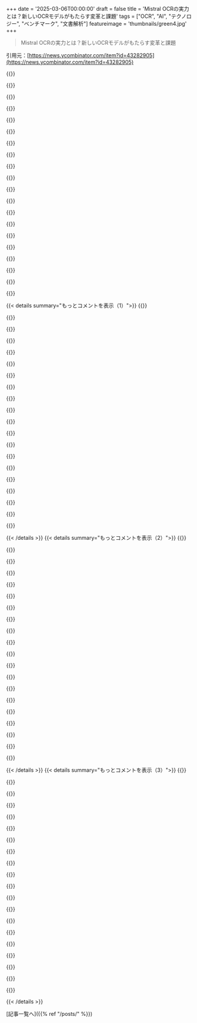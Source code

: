 +++
date = '2025-03-06T00:00:00'
draft = false
title = 'Mistral OCRの実力とは？新しいOCRモデルがもたらす変革と課題'
tags = ["OCR", "AI", "テクノロジー", "ベンチマーク", "文書解析"]
featureimage = 'thumbnails/green4.jpg'
+++

> Mistral OCRの実力とは？新しいOCRモデルがもたらす変革と課題

引用元：[https://news.ycombinator.com/item?id=43282905](https://news.ycombinator.com/item?id=43282905)

{{<matomeQuote body="マーカーを使った部分的なベンチマークをやってみたよ。375サンプルで、Mistralは4.32、Markerは4.41。MarkerはH100で1秒あたり20から120ページの推論ができる。サンプルはここで見れるよ　https://huggingface.co/datasets/datalab-to/marker_comparison...  ベンチマークのコードはここにあるよ　https://github.com/VikParuchuri/marker/tree/master/benchmark...  近いうちにフルベンチマークもやる予定。Mistral OCRはすごいモデルだけど、OCRは難しい問題で、LLMsだとハルシネーションやテキストの欠落が多いリスクがあるよ。" userName="vikp" createdAt="2025-03-06T23:01:56" color="#ff5c5c">}}

{{<matomeQuote body="＞ with LLM as a judge<br>他の人にも興味があるかもしれないから、プロンプトはここにあるよ　[0]。使ったモデルはgemini-2.0-flash-001。ベンチマークは難しいし、人間を介した方がいい気もするけど、LLM判定のベンチマークをそのまま受け入れるのはちょっと難しいかな。特にOCRみたいな難しい問題だと余計に。どうしてLLMを使ったのか考えた？ベンチマークにどんな限界を感じてるの？　[0] https://github.com/VikParuchuri/marker/blob/master/benchmark..." userName="lolinder" createdAt="2025-03-07T02:17:16" color="#ff5c5c">}}

{{<matomeQuote body="私たちもLLMを使ってOCRベンチマークをやったよ。詳しい方法論はリポジトリで見られるけど、要するにこんな感じ：<br>すべての文書に正確なテキスト、JSONスキーマ、正確なJSONがある。<br>各文書にOCRをかけて、結果をGPT-4oにJSONスキーマと一緒に渡す。<br>予測されたJSONを正確なJSONと比較する。私たちのベンチマークでは、正確なテキストとgpt-4oが99.7%以上の精度を達成したよ。もしMistralのOCRテキストが70%だとしたら、誤差はOCRのエラーに限られる。" userName="themanmaran" createdAt="2025-03-07T05:52:57" color="#45d325">}}

{{<matomeQuote body="Mistralを使ったベンチマークは完了して70%のスコア出たの？その部分見逃してた！<br>ベンチマークページで見たけど、どれも70%台が低い結果だね！" userName="cdolan" createdAt="2025-03-07T05:54:52" color="">}}

{{<matomeQuote body="うん、驚きの結果だよ！さらに深掘りしてみた。主な原因は「画像抽出」が過剰すぎること。Mistralが何かを画像として分類すると、その部分が丸ごと(image)[image_002)になるんだ。多くの文書でそうなった。例えば、ほとんどの領収書が画像として扱われてテキストが抽出できなかったよ。" userName="themanmaran" createdAt="2025-03-07T07:27:18" color="#785bff">}}

{{<matomeQuote body="これは北米（特に米国・カナダ）での請求書や領収書処理にとって実際の問題だよね？" userName="cdolan" createdAt="2025-03-07T14:04:15" color="">}}

{{<matomeQuote body="「Mistralが何かを画像として分類すると、その部分が丸ごと(image)[image_002)になる」という情報はどこで見た？" userName="lingjiekong" createdAt="2025-03-07T11:47:03" color="">}}

{{<matomeQuote body="themanmaranはOmniで働いてるから、この研究の実際の結果データを持ってるはずだね。" userName="culi" createdAt="2025-03-07T15:35:55" color="">}}

{{<matomeQuote body="それだと、OCRから抽出したテキストの形と生のテキストの形が偏っちゃうんじゃない？セマンティックな精度を推定するのにいいベンチマークとは思えないけど。" userName="someothherguyy" createdAt="2025-03-07T10:47:03" color="">}}

{{<matomeQuote body="Markdownのベンチマークはプロバイダー間での微妙なフォーマットの違いがあるから難しいね。HTMLだとTEDSみたいなのが使えるけど、Markdownは構造が曖昧だから、編集距離に頼るしかない。ブロック単位の編集距離が全ページよりも良いと思うけど、ほとんどのプロバイダーは全ページでしかうまくいかない。Markerレポにいくつかのベンチマークタイプがあるよ：<br>- ヒューリスティック（ブロックごとの編集距離とオーダースコア）<br>- ルーブリックに対するLLM判定<br>- 異なるプロバイダーからのサンプルを比べるLLMの勝率<br>これらは完璧ではないけど、ルーブリックに対するLLMの判定がビジュアル検査と最も一致しているよ。ベンチマークをどんどん改善していくつもり。Markdownに対するTEDS的な指標を作るのも面白いかも。モデルをトレーニングしてから評価するのも面白いけど、純粋な抽出品質を測ることからは離れちゃうからね。Markdownの質の素晴らしいベンチマークは見たことがないし、これはオープンな問題だよ。" userName="vikp" createdAt="2025-03-07T02:41:23" color="">}}

{{<matomeQuote body="構造化出力とか、例えば俺の使ってるリンクのやつを使えば、LLMから生成されたアンラベルテキストから実データを抽出できるから、スキーマがあればベンチマークも少し楽になるよ" userName="arthurcolle" createdAt="2025-03-07T03:18:53" color="">}}

{{<matomeQuote body="このプロジェクトって何？普通のhtmlページが返ってくるだけで、”Dynamic Schema API APIは動作中。利用可能なエンドポイントについてはドキュメントを参照”って書いてあるだけだよ" userName="cdolan" createdAt="2025-03-07T14:12:18" color="">}}

{{<matomeQuote body="これはFastAPIのアプリで、俺が開発してデプロイしたもので、OpenAIが構造化出力を出す前に関数型文法を使ってpydanticみたいなスキーマを強制してChain of Thoughtの展開とかアンラベルテキストからのデータ抽出に使ってたんだ。ビデオトランスクリプションのナレッジベース生成APIにも使ってるよ。" userName="arthurcolle" createdAt="2025-03-11T20:49:04" color="#45d325">}}

{{<matomeQuote body="Markerの仕事に感謝！PDF用の最高のOCRだと思う。マークダウン変換はテーブルで少しおかしくなることもあるけど、それでも他と比べたら全然いいよ。" userName="carlgreene" createdAt="2025-03-07T00:22:38" color="#38d3d3">}}

{{<matomeQuote body="シェアしてくれてありがとう！今、いくつかのモデルをトレーニング中で、これを改善できることを期待してるよ！" userName="vikp" createdAt="2025-03-07T02:42:46" color="">}}

{{<matomeQuote body="LLMを審査員として使うの？それって潜在的な問題じゃない？LLM審査員が信頼できるって前提だけど、その前提が合理的だって証拠をどうやって保証する？" userName="netdevphoenix" createdAt="2025-03-07T11:45:44" color="">}}

{{<matomeQuote body="もしかしたら彼らは別のLLMで自分たちのLLM審査員モデルを評価したのかも。" userName="bfors" createdAt="2025-03-07T19:03:39" color="">}}

{{<matomeQuote body="これすごい！データが実際に構造化JSONとマークダウンのベンチマーク見たことある？" userName="ntkris" createdAt="2025-03-07T07:21:54" color="">}}

{{<matomeQuote body="アドバイスありがとう！Markerはテーブル変換を解決してくれたので、doclingじゃできなかったことができたよ。" userName="ChrisRob" createdAt="2025-03-07T14:44:01" color="#45d325">}}

{{<matomeQuote body="本当に興味深いベンチマーク、シェアしてくれてありがとう！リアルな比較が見れて嬉しいよ。LLMベースのOCRのハルシネーションの問題は重要な懸念事項で、そのリスクを定量化するのが大事だよね。全体のベンチマーク結果が楽しみ！" userName="codelion" createdAt="2025-03-07T03:53:52" color="#ff5c5c">}}

{{< details summary="もっとコメントを表示（1）">}}
{{<matomeQuote body="ライセンスの選択肢がいいね！この開発を続けるために十分なお金を稼げることを願ってるよ。" userName="stavros" createdAt="2025-03-07T09:17:17" color="">}}

{{<matomeQuote body="＞Mistral OCRはすごいモデルだけど、OCRって難しい問題で、LLMでハルシネーションや欠落したテキストが出るリスクが大きいよね。多くのLLMを使っての合意範囲を選ぶのはどうかな？" userName="DeathArrow" createdAt="2025-03-07T05:33:05" color="#ff33a1">}}

{{<matomeQuote body="なんで同じ訓練データを使ってるのにハルシネーションが合意されないの？って疑問だよね。" userName="boxed" createdAt="2025-03-07T05:52:59" color="">}}

{{<matomeQuote body="ハルシネーションはモデルが何かを知らないことの表れだと思う。音に支配される訓練重みが影響して、複数のモデルで同じプロンプトを扱ったほうが安定した結果が得られるかも。" userName="TJSomething" createdAt="2025-03-07T06:52:57" color="#ff5c5c">}}

{{<matomeQuote body="この前の記事では、複数のLLMが同じことについてハルシネーションを起こすことがあるから、訓練データが不十分だとハルシネーションが消えないって話だったよ。" userName="supriyo-biswas" createdAt="2025-03-07T08:20:10" color="">}}

{{<matomeQuote body="ハルシネーションって結局、モデルが出す出力の一部だと思う。だから、数学の観点から見れば、正しい答えとハルシネーションに違いはないってことだよね。" userName="boxed" createdAt="2025-03-07T07:16:42" color="">}}

{{<matomeQuote body="統計的な単語パターンの予測に過ぎないんじゃない？モデルは真実や事実を検証できないし、判断しようとするのは結局、自分で納得する状態を見つけるだけだと思う。" userName="neuronic" createdAt="2025-03-07T07:45:49" color="#ff33a1">}}

{{<matomeQuote body="悪くはない！でもまだハルシネーションがあるね。難しい画像の例もあって、真ん中のブロックでは完璧だけど、次のブロックが最悪だよ。文を重複させたり、存在しない単語を作ったりするのはダメだよね。" userName="bambax" createdAt="2025-03-06T21:42:46" color="#ff5c5c">}}

{{<matomeQuote body="＞完璧だね！でも、U+25CBの円を使うんじゃなくて、U+00BAの序数インディケーターにするべきだと思う。細かいけど、ミスは気になるよ。" userName="layer8" createdAt="2025-03-06T22:34:37" color="">}}

{{<matomeQuote body="ちょっと関係ないけど、AppleのLiveTextで画像から文字をコピーしたら、違う文字が入っちゃったことがあって。OCRが正確じゃないと問題になるよね。" userName="MatthiasPortzel" createdAt="2025-03-07T01:55:22" color="">}}

{{<matomeQuote body="ちょっとした指摘だけど、U+25CB ○ WHITE CIRCLEを使うのは完璧とは言えないんじゃない？本来はU+00BA º MASCULINE ORDINAL INDICATORとか、スーパースクリプトの｢o｣や度記号を使うべきだと思う。それをコンテキストに応じて選べるはずだけど。" userName="jorvi" createdAt="2025-03-06T23:22:22" color="#ff5733">}}

{{<matomeQuote body="人間でもそれは推論モデルの話だよねｗ。" userName="TeMPOraL" createdAt="2025-03-06T22:45:02" color="">}}

{{<matomeQuote body="OCRソフトは使用言語を解析して、認識言語のヒューリスティックを使って文字認識を導くんだよね。推論モデルは必要ないと思うけど、逆に推論モデルが誤りに気づくべきだね。ただLLMトークナイゼーションがそれを難しくするかも。" userName="layer8" createdAt="2025-03-06T22:50:53" color="">}}

{{<matomeQuote body="OCRの後には言語とテーマの検出があった方がいいと思うし、最後に適切な辞書を選んだスペル・文法チェッカーも必要だと思う。これって、OCRじゃなくて古典的なスペルと文法のチェックの問題じゃないか？" userName="raffraffraff" createdAt="2025-03-07T08:33:03" color="">}}

{{<matomeQuote body="間違った文字が認識されてるから、これはOCRの問題だよ。元の画像でスペルや句読点の間違いを直すんじゃなくて、OCRの精度が低いから問題が起こってる。特に｢白い円｣の文字は、元の序数記号を推測するのが難しいから、元の画像を見る必要があるし。" userName="layer8" createdAt="2025-03-07T13:02:47" color="#45d325">}}

{{<matomeQuote body="その後の文法・スペルチェックが、正確な文字を解読したのか、誤って解読したのかによって変わるよね。スペル・文法のチェックが後者を修正できるなら、正当だと思うけど。" userName="raffraffraff" createdAt="2025-03-07T22:02:19" color="">}}

{{<matomeQuote body="OneNoteの画像からテキストをコピーする機能が最近変なOCR結果を出すようになったんだ。はっきりした印刷ページの画像からも、｢cornprising｣じゃなくて｢comprising｣になるとか。これは見た目も似てるから気づきにくいよね。" userName="pbhjpbhj" createdAt="2025-03-07T15:39:44" color="">}}

{{<matomeQuote body="また別のテストとして、英語のテキストで試してみたよ。これはニュージーランドの1854-55年の議会での議論の画像なんだけど、誤りがいくつかあったよ。たとえば、｢emundations｣は本来｢emendations｣なんだけど、あと｢expedited｣とか、意味が変わるものもあるから注意が必要だよね。" userName="bambax" createdAt="2025-03-06T21:55:51" color="#785bff">}}

{{<matomeQuote body="OCRがもう解決した問題だって喜びたいけど、ハルシネーションも問題だから、Tesseractと同じで手動の校正が必要だと思う。自分のプロジェクトでどれだけ改善されるか試してみないとね。" userName="spudlyo" createdAt="2025-03-06T22:02:50" color="">}}

{{<matomeQuote body="使用ケースによるね。自分の場合は、スキャンしたPDFのページから長文の概要を取るために数百万のページを処理してる。たまに間違いがあってもプロジェクトには影響しないから。自分は例外的だと思うけど、可能な限り正確な解決策を望んでるよ。" userName="qingcharles" createdAt="2025-03-07T00:49:01" color="">}}


{{< /details >}}
{{< details summary="もっとコメントを表示（2）">}}
{{<matomeQuote body="両方やって出力の違いを比べて競合部分を特定するってことかな？" userName="eMPee584" createdAt="2025-03-07T00:44:24" color="">}}

{{<matomeQuote body="今考えてるのは、2つのOCRモデルを使って結果を比べてエラーをチェックすること。こんな値段ならやらない手はないよね。" userName="spudlyo" createdAt="2025-03-07T01:17:22" color="#ff33a1">}}

{{<matomeQuote body="PDF解析能力とLLMの学習データセットの質に相関って誰か知ってる？科学論文がPDFで、今までテキストやトークンへの変換が悪かったなら、トレーニングで大きな改善が期待できる？" userName="thomasfromcdnjs" createdAt="2025-03-07T01:48:53" color="">}}

{{<matomeQuote body="あなたの例、そんなに難しくないと思うけど。" userName="rossant" createdAt="2025-03-07T07:17:00" color="">}}

{{<matomeQuote body="あいつはいつもハルシネートするだけだね。" userName="Kokichi" createdAt="2025-03-07T00:57:15" color="">}}

{{<matomeQuote body="これは本当にワクワクするね。論文や教科書を読みやすくする趣味のプロジェクトを考えてたんだけど、残念ながらOCRや図の抽出技術がまだ足りなかった。これ、ゲームチェンジャーだよ。図の参照を実際の図と関連付けられるから、ページをめくる手間が減るUIが作れる。HTMLへのクリーンな変換もできるから、知らない単語をクリックして意味を見たり、LLMが生成したチェックポイントの質問を挿入する機能も追加できるね。Andy MatuschakのOrbitをPDFに自動統合できるか試してみたい。可能性がいっぱい。" userName="owenpalmer" createdAt="2025-03-06T18:48:32" color="#45d325">}}

{{<matomeQuote body="＞このUIがあれば、参照図を探す面倒が解消されるね。実際、私もこの問題にずっと悩んでた。で、sioyekっていうのを見つけたら、リンクにカーソルを合わせると小さなウィンドウがポップアップするのが良かった。 PDFファイルのフォーマットが正しければ、OCRでこの体験がもっと良くなるね。UIコンポーネントはもうあるってことさ。" userName="NalNezumi" createdAt="2025-03-06T21:36:12" color="#45d325">}}

{{<matomeQuote body="ZoteroのPDFビューアもこれを今やってるよ。PDFに注釈を付けたり、リファレンスマネージャーがあって助かってる。" userName="PerryStyle" createdAt="2025-03-06T22:36:34" color="#785bff">}}

{{<matomeQuote body="リンク教えてくれてありがとう！似たようなことをやっている人がいるっていいね。" userName="owenpalmer" createdAt="2025-03-07T00:43:02" color="">}}

{{<matomeQuote body="これって画像も扱うの？" userName="generalizations" createdAt="2025-03-06T19:24:56" color="">}}

{{<matomeQuote body="入力に画像が含まれてるみたい。例の一つでは、ロゴが元の画像から切り取られて結果に含まれてるのが見えるね。" userName="ezfe" createdAt="2025-03-06T19:42:00" color="">}}

{{<matomeQuote body="Gemini Flash 2.0と比較したベンチマークを実施したよ。詳しくはここを見てね：<a href=”https://reducto.ai/blog/lvm-ocr-accuracy-mistral-gemini”>https://reducto.ai/blog/lvm-ocr-accuracy-mistral-gemini</a>。要約すると、すごいモデルだけど、ドキュメント解析ではSOTA VLMに劣り、OCRや表構造で内容を誇張しがちなんだ。" userName="raunakchowdhuri" createdAt="2025-03-07T03:54:06" color="#ff5733">}}

{{<matomeQuote body="個人的にもGemini Flashの方がいいと思った。" userName="shrisukhani" createdAt="2025-03-07T09:43:01" color="">}}

{{<matomeQuote body="お金持ちの会社と比較してるからね。" userName="hackernewds" createdAt="2025-03-07T06:12:23" color="">}}

{{<matomeQuote body="キャッチフレーズで”世界最高のドキュメント理解API”を謳ってるからさ、マーケティングには期待しちゃうよね。" userName="stann" createdAt="2025-03-07T07:43:56" color="#45d325">}}

{{<matomeQuote body="もしそう言っててクオリティが低いなら、その商品は見限るね。" userName="dwedge" createdAt="2025-03-07T10:05:26" color="">}}

{{<matomeQuote body="それで？技術そのものの良し悪しで判断してるんだ。確かに公平ではないかもしれないけど、自分がOCRを選ぶ時はSOTAを選びたいから、こういう比較が役立つんだよね。" userName="HaZeust" createdAt="2025-03-07T06:27:40" color="#ff5733">}}

{{<matomeQuote body="他の出力との比較も近々出すよ！" userName="raunakchowdhuri" createdAt="2025-03-07T08:00:10" color="">}}

{{<matomeQuote body="PDFを編集できるようになるなんて、とうとうそこまで技術が進んだんだね。" userName="Asraelite" createdAt="2025-03-06T19:00:41" color="">}}

{{<matomeQuote body="難しさじゃなくて、許容できるエラーの問題だと思う。自動運転は99%の精度じゃダメで、99.99%が必要だと思う。その精度を出すのは難しい。" userName="pzo" createdAt="2025-03-06T19:40:10" color="#ff5c5c">}}


{{< /details >}}
{{< details summary="もっとコメントを表示（3）">}}
{{<matomeQuote body="99%の精度なんて大半の人にないって。自動運転のエラー許容の基準が低いのは当然だね。" userName="rtsil" createdAt="2025-03-06T20:29:27" color="">}}

{{<matomeQuote body="99%の精度ってどう定義するの？成功率が高ければもっと合理的だと思う。毎日通勤してる人は1000回以上運転するだろうけど、数年に一回しか事故がないし、99%なら月一の事故になるよ。" userName="KeplerBoy" createdAt="2025-03-06T21:11:11" color="">}}

{{<matomeQuote body="過去10年間、PDFを95%以上の精度で編集できてるけどね。" userName="toephu2" createdAt="2025-03-06T21:03:34" color="">}}

{{<matomeQuote body="OCRがほぼ解決されるところまで来てるのはワクワクするね。レガシー企業は新しいVLMに押し流されるだろう。でも、OCRの出力からビジネスでのプロセス開発にはまだ大きなギャップがあるよ。完全自動化を期待するのは幻想だから、時間と労力はかかるけど、未来は明るい！" userName="kbyatnal" createdAt="2025-03-06T19:32:33" color="#45d325">}}

{{<matomeQuote body="自分のスタートアップでOCR技術を評価する際、ステークホルダーに“人間の介入”が避けられない、かつ有益であることを納得させるのが難しいっていう問題に直面した。PMは完全自動化を求めるけど、それはありえないと思う。チューニングコストを払わないと失敗することになるんだ。" userName="dml2135" createdAt="2025-03-06T20:14:54" color="">}}

{{<matomeQuote body="その通りだね！私のスタートアップもこれを理由に作った。スタートアップや大企業で「完全自動化は無理」との声をたくさん聞いたよ。でも努力すれば生産的な精度には到達できる。正しいツールを用いればチューニングにかかる時間も短縮できるし、1-2週間で到達することも可能だよ。" userName="kbyatnal" createdAt="2025-03-06T20:37:34" color="#ff5733">}}

{{<matomeQuote body="やっぱり、耐障害性に依存する部分が大きいね。OCRが99.9%や99%、98%の信頼性を持つ場面はたくさんあると思うよ。優秀なプロダクトマネージャーなら、この限界を理解して上手く対応できるはず。" userName="golergka" createdAt="2025-03-07T00:38:00" color="#ff5c5c">}}

{{<matomeQuote body="やっぱり避けられない“人間の手”が必要なんだと思う。こっちのコメントを見る限り、一般的なOCRはまだまだ不十分みたい。でも、あんまり大きな野望は持ってないから、自分にはちょっとした前処理で使えそう。どこがうまくいくか分かってれば、ちょいと手を加えて与えれば、ばっちり組み立てられそうだね。テストしてたら特定の部分で常に失敗してたけど、うまくいったところは他の方法よりめっちゃ上手くいったよ。" userName="jocoda" createdAt="2025-03-07T07:58:31" color="">}}

{{<matomeQuote body="従来の純OCRを提供している業者は、こういうVLMにボコボコにされるだろうね。" userName="risyachka" createdAt="2025-03-06T20:08:44" color="">}}

{{<matomeQuote body="価値を他で追加しない限り、彼らはコモディティ化されるだろうね。顧客にとってはいいニュースだ。" userName="esafak" createdAt="2025-03-06T21:55:23" color="">}}

{{<matomeQuote body="彼らは（あるいは簡単にできるはず）SLAの形で価値を加えていくね。正確さについて保障を提供することで、顧客には具体的な保証を与えて責任を移せるし、ベンダーもLLM OCRプロセスからさらに%の信頼性を得る技術やシステムに集中できる。こういうのは特に大きな企業が喜んで払うものだし、OCRは単なる歯車だから、信頼性や予測可能性が増すのはありがたい。加えて、EUの規制に完全に準拠していることを突き詰めるような付加価値も、業者が提供できる。" userName="TeMPOraL" createdAt="2025-03-06T22:53:16" color="#ff5733">}}

{{<matomeQuote body="自分の課題は、OCRのためのバウンディングボックスをどうやって取得するかってことだ。" userName="techwizrd" createdAt="2025-03-06T20:47:09" color="">}}

{{<matomeQuote body="AWS Textractはこの点でうまく機能してるし、LLMを動かすよりかなり安いよ。" userName="dontlikeyoueith" createdAt="2025-03-06T22:24:03" color="">}}

{{<matomeQuote body="Textractは、少なくとも毎月最初の100万ページではこっちより高いし、Gemini Flashよりも大分高いよ。でも、確かにうまく機能してる - 試したオープンソースの純OCRソリューションよりは断然いいよ。" userName="daemonologist" createdAt="2025-03-06T22:48:09" color="">}}

{{<matomeQuote body="それは面白い課題だね。うまくいったのは、LLMに全ての抽出データの引用を生成させて、それを元のOCRコンテンツにマップし、バウンディングボックスを生成するシステムだよ。いくつかのエッジケースは確かにあって、時間をかけてヒューリスティクスのスイートを作ったけど、全体的にはすごくうまく機能してる。" userName="kbyatnal" createdAt="2025-03-06T21:18:22" color="#ff5c5c">}}

{{<matomeQuote body="なんでTextractを使わないでこれをするの？" userName="dontlikeyoueith" createdAt="2025-03-06T22:24:38" color="">}}

{{<matomeQuote body="私もその質問ありますね。" userName="schcrosby" createdAt="2025-03-07T00:04:05" color="">}}

{{<matomeQuote body="Checkrを顧客に持ってるなんてすごいけど、参照可能なの？" userName="nextworddev" createdAt="2025-03-06T23:49:53" color="">}}

{{<matomeQuote body="ところで、portkeyにはどんな'ダークパターン'があるの？" userName="wahnfrieden" createdAt="2025-03-08T09:38:26" color="">}}

{{<matomeQuote body="高精度が目標だけど、多モーダルアプローチは現実のパフォーマンスに影響を与える複雑さを持ちこむよ。詳細はレビューで解説してるよ：<br>「https://undatas.io/blog/posts/in-depth-review-of-mistral-ocr...」<br>ユースケースについては、エッジケースの扱いにどれだけ優れているかによるね…。" userName="jojogh" createdAt="2025-03-13T03:51:06" color="">}}


{{< /details >}}


[記事一覧へ]({{% ref "/posts/" %}})
